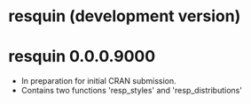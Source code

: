 # resquin (development version)

# resquin 0.0.0.9000
* In preparation for initial CRAN submission.
* Contains two functions 'resp_styles' and 'resp_distributions'
